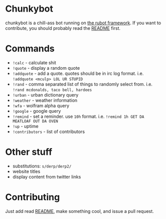 Chunkybot
=========

chunkybot is a chill-ass bot running on [the rubot framework](http://github.com/thorncp/rubot). If you want to contribute,
you should probably read the [README](https://github.com/thorncp/rubot/blob/master/README.md) first.

Commands
========

- `!calc` - calculate shit
- `!quote` - display a random quote
- `!addquote` - add a quote. quotes should be in irc log format. i.e. `!addquote <mculp> LOL UR STUPID`
- `!rand` - comma separated list of things to randomly select from. i.e. `!rand mcdonalds, taco bell, hardees`
- `!urban` - urban dictionary query
- `!weather` - weather information
- `!wfa` - wolfram alpha query
- `!google` - google query
- `!remind` - set a reminder. use `10h` format. i.e. `!remind 1h GET DA MEATLOAF OUT DA OVEN`
- `!up` - uptime
- `!contributors` - list of contributors

Other stuff
===========

- substitutions: `s/derp/derp2/`
- website titles
- display content from twitter links

Contributing
============

Just add read [README](https://github.com/thorncp/rubot/blob/master/README.md), make something cool, and issue a pull request.
                  